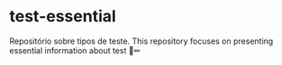 # test-essential
Repositório sobre tipos de teste. This repository focuses on presenting essential information about test 📃✏
